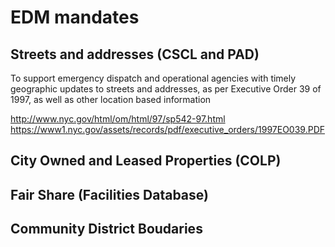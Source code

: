 # **EDM mandates**

## Streets and addresses (CSCL and PAD)
To support emergency dispatch and operational agencies with timely geographic updates to streets and addresses, as per Executive Order 39 of 1997, as well as other location based information

http://www.nyc.gov/html/om/html/97/sp542-97.html
https://www1.nyc.gov/assets/records/pdf/executive_orders/1997EO039.PDF

## City Owned and Leased Properties (COLP)

## Fair Share (Facilities Database)

## Community District Boudaries
